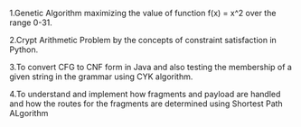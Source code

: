 1.Genetic Algorithm maximizing the value of function f(x) = x^2 over the range 0-31.

2.Crypt Arithmetic Problem by the concepts of constraint satisfaction in Python.

3.To convert CFG to CNF form in Java and also testing the membership of a given string in the grammar using CYK algorithm.

4.To understand and implement how fragments and payload are handled and how the routes for the fragments are determined using Shortest Path ALgorithm

